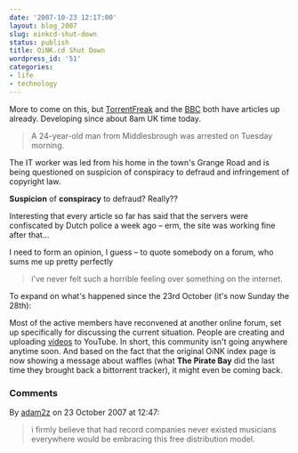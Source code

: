 ```yaml
---
date: '2007-10-23 12:17:00'
layout: blog_2007
slug: oinkcd-shut-down
status: publish
title: OiNK.cd Shut Down
wordpress_id: '51'
categories:
- life
- technology
---
```


More to come on this, but
[TorrentFreak](http://torrentfreak.com/oinkcd-servers-raided-admin-arrested/)
and the [BBC](http://news.bbc.co.uk/1/hi/england/tees/7057812.stm) both have
articles up already. Developing since about 8am UK time today.

> A 24-year-old man from Middlesbrough was arrested on Tuesday morning.

The IT worker was led from his home in the town's Grange Road and is being
questioned on suspicion of conspiracy to defraud and infringement of copyright
law.

**Suspicion** of **conspiracy** to defraud? Really??

Interesting that every article so far has said that the servers were
confiscated by Dutch police a week ago – erm, the site was working fine after
that…

I need to form an opinion, I guess – to quote somebody on a forum, who sums me
up pretty perfectly

> i've never felt such a horrible feeling over something on the internet.

To expand on what's happened since the 23rd October (it's now Sunday the 28th):

Most of the active members have reconvened at another online forum, set up
specifically for discussing the current situation. People are creating and
uploading [videos](http://www.youtube.com/watch?v=av5HDyLL_VY) to YouTube. In
short, this community isn't going anywhere anytime soon. And based on the fact
that the original OiNK index page is now showing a message about waffles (what
**The Pirate Bay** did the last time they brought back a bittorrent tracker),
it might even be coming back.

### Comments ###

By [adam2z](http://adam2z.com/blog) on 23 October 2007 at 12:47:

> i firmly believe that had record companies never existed musicians everywhere
> would be embracing this free distribution model.
